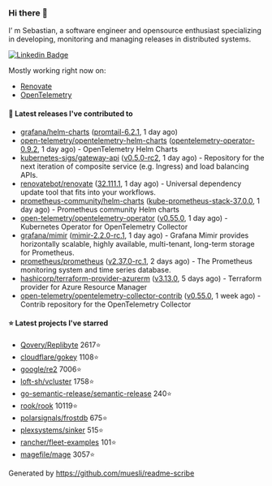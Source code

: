 ### Hi there 👋

I’ m Sebastian, a software engineer and opensource enthusiast specializing in developing, monitoring and managing releases in distributed systems.

[![Linkedin Badge](https://img.shields.io/badge/-LinkedIn-blue?style=flat&logo=Linkedin&logoColor=white&link=https://www.linkedin.com/in/sebastian-poxhofer/)](https://www.linkedin.com/in/sebastian-poxhofer/)

Mostly working right now on:
- [Renovate](https://github.com/renovatebot/renovate)
- [OpenTelemetry](https://github.com/open-telemetry)



#### 🚀 Latest releases I've contributed to

- [grafana/helm-charts](https://github.com/grafana/helm-charts) ([promtail-6.2.1](https://github.com/grafana/helm-charts/releases/tag/promtail-6.2.1), 1 day ago)
- [open-telemetry/opentelemetry-helm-charts](https://github.com/open-telemetry/opentelemetry-helm-charts) ([opentelemetry-operator-0.9.2](https://github.com/open-telemetry/opentelemetry-helm-charts/releases/tag/opentelemetry-operator-0.9.2), 1 day ago) - OpenTelemetry Helm Charts
- [kubernetes-sigs/gateway-api](https://github.com/kubernetes-sigs/gateway-api) ([v0.5.0-rc2](https://github.com/kubernetes-sigs/gateway-api/releases/tag/v0.5.0-rc2), 1 day ago) - Repository for the next iteration of composite service (e.g. Ingress) and load balancing APIs.
- [renovatebot/renovate](https://github.com/renovatebot/renovate) ([32.111.1](https://github.com/renovatebot/renovate/releases/tag/32.111.1), 1 day ago) - Universal dependency update tool that fits into your workflows.
- [prometheus-community/helm-charts](https://github.com/prometheus-community/helm-charts) ([kube-prometheus-stack-37.0.0](https://github.com/prometheus-community/helm-charts/releases/tag/kube-prometheus-stack-37.0.0), 1 day ago) - Prometheus community Helm charts
- [open-telemetry/opentelemetry-operator](https://github.com/open-telemetry/opentelemetry-operator) ([v0.55.0](https://github.com/open-telemetry/opentelemetry-operator/releases/tag/v0.55.0), 1 day ago) - Kubernetes Operator for OpenTelemetry Collector
- [grafana/mimir](https://github.com/grafana/mimir) ([mimir-2.2.0-rc.1](https://github.com/grafana/mimir/releases/tag/mimir-2.2.0-rc.1), 1 day ago) - Grafana Mimir provides horizontally scalable, highly available, multi-tenant, long-term storage for Prometheus.
- [prometheus/prometheus](https://github.com/prometheus/prometheus) ([v2.37.0-rc.1](https://github.com/prometheus/prometheus/releases/tag/v2.37.0-rc.1), 2 days ago) - The Prometheus monitoring system and time series database.
- [hashicorp/terraform-provider-azurerm](https://github.com/hashicorp/terraform-provider-azurerm) ([v3.13.0](https://github.com/hashicorp/terraform-provider-azurerm/releases/tag/v3.13.0), 5 days ago) - Terraform provider for Azure Resource Manager
- [open-telemetry/opentelemetry-collector-contrib](https://github.com/open-telemetry/opentelemetry-collector-contrib) ([v0.55.0](https://github.com/open-telemetry/opentelemetry-collector-contrib/releases/tag/v0.55.0), 1 week ago) - Contrib repository for the OpenTelemetry Collector

#### ⭐ Latest projects I've starred

- [Qovery/Replibyte](https://github.com/Qovery/Replibyte) 2617⭐
- [cloudflare/gokey](https://github.com/cloudflare/gokey) 1108⭐
- [google/re2](https://github.com/google/re2) 7006⭐
- [loft-sh/vcluster](https://github.com/loft-sh/vcluster) 1758⭐
- [go-semantic-release/semantic-release](https://github.com/go-semantic-release/semantic-release) 240⭐
- [rook/rook](https://github.com/rook/rook) 10119⭐
- [polarsignals/frostdb](https://github.com/polarsignals/frostdb) 675⭐
- [plexsystems/sinker](https://github.com/plexsystems/sinker) 515⭐
- [rancher/fleet-examples](https://github.com/rancher/fleet-examples) 101⭐
- [magefile/mage](https://github.com/magefile/mage) 3057⭐



Generated by https://github.com/muesli/readme-scribe

